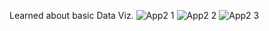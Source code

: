 Learned about basic Data Viz.
![App2 1](https://user-images.githubusercontent.com/16994191/127118684-673f86f0-afd1-461a-994e-d7a810655314.PNG)
![App2 2](https://user-images.githubusercontent.com/16994191/127118816-81c2e481-7dd1-49d6-9822-831dbedb6aa5.PNG)
![App2 3](https://user-images.githubusercontent.com/16994191/127118916-8c5d22ff-0ba3-4c54-9485-2963b1622bcd.PNG)
